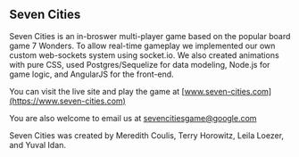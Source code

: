 Seven Cities
------------

Seven Cities is an in-broswer multi-player game based on the popular board game 7 Wonders.
To allow real-time gameplay we implemented our own custom web-sockets system using socket.io. We also created animations with pure CSS, used Postgres/Sequelize for data modeling, Node.js for game logic, and AngularJS for the front-end.

You can visit the live site and play the game at [www.seven-cities.com](https://www.seven-cities.com)

You are also welcome to email us at sevencitiesgame@google.com


Seven Cities was created by Meredith Coulis, Terry Horowitz, Leila Loezer, and Yuval Idan.